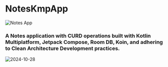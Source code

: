 # NotesKmpApp

![Notes App](https://github.com/user-attachments/assets/80329bb4-23ca-4fc2-b601-5c01e5f6b58f)
### A Notes application with CURD operations built with Kotlin Multiplatform, Jetpack Compose, Room DB, Koin, and adhering to Clean Architecture Development practices.

![2024-10-28](https://github.com/user-attachments/assets/4545b7db-10be-4afa-880b-7fefc29d03ae)
